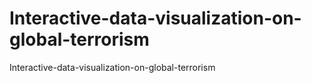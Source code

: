 # Interactive-data-visualization-on-global-terrorism
Interactive-data-visualization-on-global-terrorism
